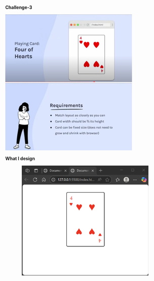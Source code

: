 <b>Challenge-3</b>
<p align="left">
  <img src="images/1.png" width="400" />
  <img src="images/2.png" width="400" />
</p>

**What I design**

<p align="center">
  <img src="images/3.png" width="400" />
 
</p>

